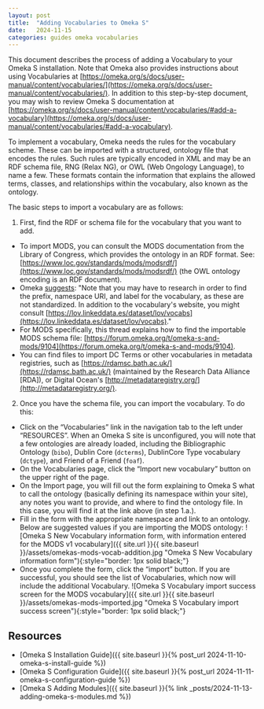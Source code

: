 ```yaml
---
layout: post
title:  "Adding Vocabularies to Omeka S"
date:   2024-11-15
categories: guides omeka vocabularies
---
```


This document describes the process of adding a Vocabulary to your Omeka S installation. Note that Omeka also provides instructions about using Vocabularies at [https://omeka.org/s/docs/user-manual/content/vocabularies/](https://omeka.org/s/docs/user-manual/content/vocabularies/). In addition to this step-by-step document, you may wish to review Omeka S documentation at [https://omeka.org/s/docs/user-manual/content/vocabularies/#add-a-vocabulary](https://omeka.org/s/docs/user-manual/content/vocabularies/#add-a-vocabulary).

To implement a vocabulary, Omeka needs the rules for the vocabulary scheme. These can be imported with a structured, ontology file that encodes the rules. Such rules are typically encoded in XML and may be an RDF schema file, RNG (Relax NG), or OWL (Web Ongology Language), to name a few. These formats contain the information that explains the allowed terms, classes, and relationships within the vocabulary, also known as the ontology.

The basic steps to import a vocabulary are as follows:

1. First, find the RDF or schema file for the vocabulary that you want to add. 
  - To import MODS, you can consult the MODS documentation from the Library of Congress, which provides the ontology in an RDF format. See: [https://www.loc.gov/standards/mods/modsrdf/](https://www.loc.gov/standards/mods/modsrdf/) (the OWL ontology encoding is an RDF document).
  - Omeka [suggests](https://omeka.org/s/docs/user-manual/content/vocabularies/#add-a-vocabulary): "Note that you may have to research in order to find the prefix, namespace URI, and label for the vocabulary, as these are not standardized. In addition to the vocabulary's website, you might consult [https://lov.linkeddata.es/dataset/lov/vocabs](https://lov.linkeddata.es/dataset/lov/vocabs)."
  - For MODS specifically, this thread explains how to find the importable MODS schema file: [https://forum.omeka.org/t/omeka-s-and-mods/9104](https://forum.omeka.org/t/omeka-s-and-mods/9104).
  - You can find files to import DC Terms or other vocabularies in metadata registries, such as [https://rdamsc.bath.ac.uk/](https://rdamsc.bath.ac.uk/) (maintained by the Research Data Alliance [RDA]), or Digital Ocean's [http://metadataregistry.org/](http://metadataregistry.org/).
2. Once you have the schema file, you can import the vocabulary. To do this:
  - Click on the “Vocabularies” link in the navigation tab to the left under “RESOURCES”. When an Omeka S site is unconfigured, you will note that a few ontologies are already loaded, including the Bibliographic Ontology (`bibo`), Dublin Core (`dcterms`), DublinCore Type vocabulary (`dctype`), and Friend of a Friend (`foaf`).
  - On the Vocabularies page, click the “Import new vocabulary” button on the upper right of the page.
  - On the Import page, you will fill out the form explaining to Omeka S what to call the ontology (basically defining its namespace within your site), any notes you want to provide, and where to find the ontology file. In this case, you will find it at the link above (in step 1.a.).
  - Fill in the form with the appropriate namespace and link to an ontology. Below are suggested values if you are importing the MODS ontology:
  ![Omeka S New Vocabulary information form, with information entered for the MODS v1 vocabulary]({{ site.url }}{{ site.baseurl }}/assets/omekas-mods-vocab-addition.jpg "Omeka S New Vocabulary information form"){:style="border: 1px solid black;"}
  - Once you complete the form, click the “import” button. If you are successful, you should see the list of Vocabularies, which now will include the additional Vocabulary.
  ![Omeka S Vocabulary import success screen for the MODS vocabulary]({{ site.url }}{{ site.baseurl }}/assets/omekas-mods-imported.jpg "Omeka S Vocabulary import success screen"){:style="border: 1px solid black;"}

## Resources

* [Omeka S Installation Guide]({{ site.baseurl }}{% post_url 2024-11-10-omeka-s-install-guide %})
* [Omeka S Configuration Guide]({{ site.baseurl }}{% post_url 2024-11-11-omeka-s-configuration-guide %})
* [Omeka S Adding Modules]({{ site.baseurl }}{% link _posts/2024-11-13-adding-omeka-s-modules.md %})
